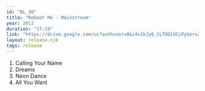```yaml
---
id: "BL_30"
title: "Reboot Me - Mainstream"
year: 2013
duration: "17:19"
link: "https://drive.google.com/uc?authuser=0&id=1kJyQ_CLTOQlOCiPyGervZLzbdMPGqRAO&export=download"
layout: release.njk
tags: release
---
```


01. Calling Your Name
02. Dreams
03. Neon Dance
04. All You Want
